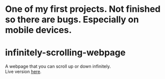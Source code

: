 # One of my first projects. Not finished so there are bugs. Especially on mobile devices.

# infinitely-scrolling-webpage
A webpage that you can scroll up or down infinitely.  
Live version [here](https://elqbell.github.io/infinitely-scrolling-webpage/).
